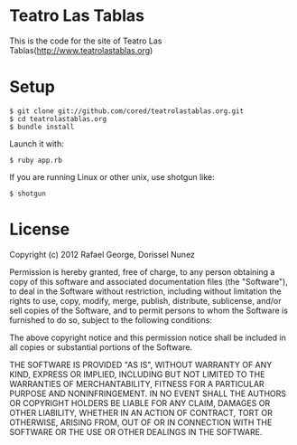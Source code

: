 Teatro Las Tablas
===

This is the code for the site of Teatro Las
Tablas(http://www.teatrolastablas.org)


Setup
===

```
$ git clone git://github.com/cored/teatrolastablas.org.git
$ cd teatrolastablas.org
$ bundle install 
```

Launch it with: 

```
$ ruby app.rb
```

If you are running Linux or other unix, use shotgun like:

```
$ shotgun 
```

License
=== 

Copyright (c) 2012 Rafael George, Dorissel Nunez

Permission is hereby granted, free of charge, to any person obtaining
a copy of this software and associated documentation files (the
"Software"), to deal in the Software without restriction, including
without limitation the rights to use, copy, modify, merge, publish,
distribute, sublicense, and/or sell copies of the Software, and to
permit persons to whom the Software is furnished to do so, subject to
the following conditions:

The above copyright notice and this permission notice shall be
included in all copies or substantial portions of the Software.

THE SOFTWARE IS PROVIDED "AS IS", WITHOUT WARRANTY OF ANY KIND,
EXPRESS OR IMPLIED, INCLUDING BUT NOT LIMITED TO THE WARRANTIES OF
MERCHANTABILITY, FITNESS FOR A PARTICULAR PURPOSE AND
NONINFRINGEMENT. IN NO EVENT SHALL THE AUTHORS OR COPYRIGHT HOLDERS BE
LIABLE FOR ANY CLAIM, DAMAGES OR OTHER LIABILITY, WHETHER IN AN ACTION
OF CONTRACT, TORT OR OTHERWISE, ARISING FROM, OUT OF OR IN CONNECTION
WITH THE SOFTWARE OR THE USE OR OTHER DEALINGS IN THE SOFTWARE.


